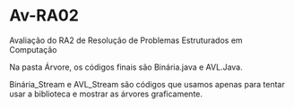 # Av-RA02
Avaliação do RA2 de Resolução de Problemas Estruturados em Computação

Na pasta Árvore, os códigos finais são Binária.java e AVL.Java.

Binária_Stream e AVL_Stream são códigos que usamos apenas para tentar usar a biblioteca e mostrar as árvores graficamente.
